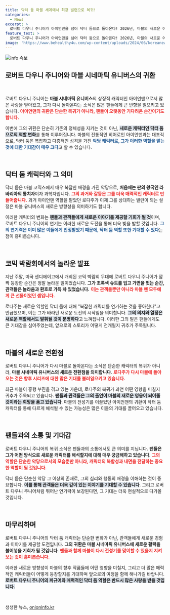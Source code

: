 ```yaml
---
title: 닥터 둠 마블 세계에서 최강 빌런으로 복귀!
categories:
  - News
excerpt: >
  로버트 다우니 주니어가 아이언맨을 넘어 닥터 둠으로 돌아온다! 2026년, 마블의 새로운 어벤져스 시리즈에서의 화려한 복귀가 팬들을 열광시키고 있다. 과연 이 복잡한 캐릭터가 마블의 흥행을 구원할 수 있을까?
feature_text: >
  로버트 다우니 주니어가 아이언맨을 넘어 닥터 둠으로 돌아온다! 2026년, 마블의 새로운 어벤져스 시리즈에서의 화려한 복귀가 팬들을 열광시키고 있다. 과연 이 복잡한 캐릭터가 마블의 흥행을 구원할 수 있을까?
image: 'https://www.behealthy4u.com/wp-content/uploads/2024/06/koreanews.jpg'
---
```


<p><img src="https://www.behealthy4u.com/wp-content/uploads/2024/06/koreanews.jpg" alt="info 속보" /></p>

<h2 data-ke-size="size26">로버트 다우니 주니어와 마블 시네마틱 유니버스의 귀환</h2>

<p data-ke-size="size16">&nbsp;</p>

<p>로버트 다우니 주니어는 <b>마블 시네마틱 유니버스</b>의 상징적 캐릭터인 아이언맨으로서 많은 사랑을 받아왔고, 그가 다시 돌아온다는 소식은 많은 팬들에게 큰 반향을 일으키고 있습니다. <b><span style="color: #ee2323;">아이언맨의 귀환은 단순한 복귀가 아니라, 팬들이 오랫동안 기다려온 순간이기도 합니다.</span></b> </p>

<p>이번에 그의 귀환은 단순히 기존의 정체성을 지키는 것이 아닌, <b><span style="background-color: #21538527;">새로운 캐릭터인 닥터 둠으로의 역할 변화</span></b>를 통해 이루어집니다. 마블의 전통적인 히어로인 아이언맨과는 대조적으로, 닥터 둠은 복잡하고 다층적인 성격을 가진 <b><span style="color: #1a5490;">악당 캐릭터로, 그가 이러한 역할을 맡는 것에 대한 기대감이 매우 크다</span></b>고 할 수 있습니다.</p>

<p data-ke-size="size16">&nbsp;</p>

<h2 data-ke-size="size26">닥터 둠 캐릭터와 그 의미</h2>

<p>닥터 둠은 마블 코믹스에서 매우 복잡한 배경을 가진 악당으로, <b>처음에는 판의 왕국인 라바리아의 통치자</b>이자 과학자입니다. <b><span style="color: #ee2323;">그의 과거와 갈등은 그를 더욱 매력적인 캐릭터로 만들어줍니다.</span></b> 과거 아이언맨 역할을 맡았던 로다주가 이제 그를 상대하는 빌런이 되는 설정은 마블 유니버스의 새로운 방향성을 의미하기도 합니다.</p>

<p>이러한 캐릭터의 변화는 <b><span style="background-color: #21538527;">팬들과 관객들에게 새로운 이야기를 제공할 기회가 될 것</span></b>이며, 로버트 다우니 주니어의 연기는 이러한 새로운 도전을 통해 더욱 빛을 발할 것입니다. <b><span style="color: #1a5490;">그의 연기력은 이미 많은 이들에게 인정받았기 때문에, 닥터 둠 역할 또한 기대할 수 있다</span></b>는 점이 흥미롭습니다.</p>

<p data-ke-size="size16">&nbsp;</p>

<h2 data-ke-size="size26">코믹 박람회에서의 놀라운 발표</h2>

<p>지난 주말, 미국 샌디에이고에서 개최된 코믹 박람회 무대에 로버트 다우니 주니어가 깜짝 등장한 순간은 정말 놀라운 일이었습니다. <b>그가 초록색 슈트를 입고 가면을 벗는 순간, 관객들은 놀라움과 환호로 가득 차 있었습니다.</b> <b><span style="color: #ee2323;">이는 관객들뿐만 아니라 마블 팬 모두에게 큰 선물이었던 셈입니다.</span></b></p>

<p>로다주는 새로운 역할인 닥터 둠에 대해 "복잡한 캐릭터를 연기하는 것을 좋아한다"고 언급했으며, 이는 그가 바라던 새로운 도전의 시작임을 의미합니다. <b><span style="background-color: #21538527;">그의 의지와 열정은 새로운 역할에서도 발휘될 것이 분명하다</span></b>고 느껴집니다. 이러한 그의 말은 팬들에게도 큰 기대감을 심어주었는데, 앞으로의 스토리가 어떻게 전개될지 귀추가 주목됩니다.</p>

<p data-ke-size="size16">&nbsp;</p>

<h2 data-ke-size="size26">마블의 새로운 전환점</h2>

<p>로버트 다우니 주니어가 다시 마블로 돌아온다는 소식은 단순한 캐릭터의 복귀가 아니라, <b>마블 시네마틱 유니버스의 새로운 전환점을 의미합니다</b>. <b><span style="color: #ee2323;">로다주가 다시 마블에 돌아오는 것은 향후 시리즈에 대한 많은 기대를 불러일으키고 있습니다.</span></b></p>

<p>최근 마블이 흥행 부진을 겪고 있는 가운데, 로다주의 복귀가 과연 어떤 영향을 미칠지 귀추가 주목되고 있습니다. <b><span style="background-color: #21538527;">팬들과 관객들은 그의 출연이 마블의 새로운 영웅이 되어줄 것이라는 희망을 품고 있습니다</span></b>. 마블의 전성기를 이끌었던 아이언맨의 귀환이 닥터 둠 캐릭터를 통해 다르게 해석될 수 있는 가능성은 많은 이들의 기대를 끌어오고 있습니다.</p>

<p data-ke-size="size16">&nbsp;</p>

<h2 data-ke-size="size26">팬들과의 소통 및 기대감</h2>

<p>로버트 다우니 주니어의 복귀 소식은 팬들과의 소통에서도 큰 의미를 지닙니다. <b>팬들은 그가 어떤 방식으로 새로운 캐릭터를 해석할지에 대해 매우 궁금해하고 있습니다</b>. <b><span style="color: #ee2323;">그의 역할은 단순한 악당으로서의 모습뿐만 아니라, 캐릭터의 복합성과 내면을 전달하는 중요한 역할이 될 것입니다.</span></b></p>

<p>닥터 둠은 단순한 악당 그 이상의 존재로, 그의 심리와 행동의 배경을 이해하는 것이 중요합니다. <b><span style="background-color: #21538527;">이를 통해 관객들은 더욱 깊이 있는 이야기를 기대할 수 있습니다</span></b>. 그리고 로버트 다우니 주니어처럼 뛰어난 연기력이 보강된다면, 그 기대는 더욱 현실적으로 다가올 것입니다.</p>

<p data-ke-size="size16">&nbsp;</p>

<h2 data-ke-size="size26">마무리하며</h2>

<p>로버트 다우니 주니어의 닥터 둠 캐릭터는 단순한 변화가 아닌, 관객들에게 새로운 경험과 이야기를 제공할 도전입니다. <b>그의 귀환은 마블 시네마틱 유니버스에 새로운 활력을 불어넣을 기회가 될 것입니다</b>. <b><span style="color: #ee2323;">팬들과 함께 마블이 다시 전성기를 맞이할 수 있을지 지켜보는 것이 흥미롭습니다.</span></b> </p>

<p>이러한 새로운 방향성이 마블의 향후 작품들에 어떤 영향을 미칠지, 그리고 더 많은 매력적인 캐릭터들이 어떻게 등장할지를 기대하며 앞으로의 여정을 함께 해나가길 바랍니다. <b><span style="background-color: #21538527;">로버트 다우니 주니어의 피규어와 매력적인 닥터 둠 역할은 반드시 많은 사랑을 받을 것입니다.</span></b> </p>

<p data-ke-size="size16">&nbsp;</p>
생생한 뉴스, <a href="https://onioninfo.kr" rel="dofollow">onioninfo.kr</a>


